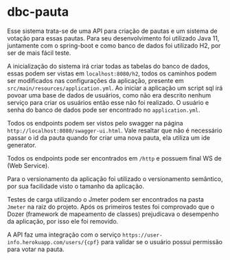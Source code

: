 # dbc-pauta

Esse sistema trata-se de uma API para criação de pautas e um sistema de votação para essas pautas. Para seu
desenvolvimento foi utilizado Java 11, juntamente com o spring-boot e como banco de dados foi utilizado H2, por ser de
mais fácil teste.

A inicialização do sistema irá criar todas as tabelas do banco de dados, essas podem ser vistas em
```localhost:8080/h2```, todos os caminhos podem ser modificados nas configurações da aplicação, presente em
``src/main/resources/application.yml``. Ao iniciar a aplicação um script sql irá povoar uma base de dados de usuários,
como não era descrito nenhum serviço para criar os usuários então esse não foi realizado. O usuário e senha do banco de
dados pode ser encontrado no ``application.yml``.

Todos os endpoints podem ser vistos pelo swagger na página ``http://localhost:8080/swagger-ui.html``. Vale resaltar que
não é necessário passar o id da pauta quando for criar uma nova pauta, ela utiliza um ide generator.

Todos os endpoints pode ser encontrados em ``/http`` e possuem final WS de (Web Service).

Para o versionamento da aplicação foi utilizado o versionamento semântico, por sua facilidade visto o tamanho da
aplicação.

Testes de carga utilizando o Jmeter podem ser encontrados na pasta ``Jmeter`` na raiz do projeto. Após os primeiros
testes foi comprovado que o Dozer (framework de mapeamento de classes) prejudicava o desempenho da aplicação, por isso
ele foi removido.

A API faz uma integração com o serviço `https://user-info.herokuapp.com/users/{cpf}` para validar se o usuário possui
permissão para votar na pauta.
